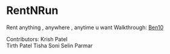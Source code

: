 # RentNRun
Rent anything , anywhere , anytime u want
Walkthrough: [Ben10](https://drive.google.com/file/d/1i3OhVMXbZEQhX4Bql1_IQHSlzH4nXhnQ/view?usp=sharing)

Contributors:
Krish Patel <br>
Tirth Patel 
Tisha Soni 
Selin Parmar 


